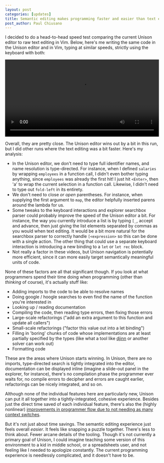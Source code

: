 ```yaml
---
layout: post
categories: [updates]
title: Semantic editing makes programming faster and easier than text editing
post_author: Paul Chiusano
---
```


I decided to do a head-to-head speed test comparing the current Unison editor to raw text editing in Vim. Below, here's me writing the same code in the Unison editor and in Vim, typing at similar speeds, strictly using the keyboard with both:

<video width="100%" height="auto" controls="true"><source src="videos/speed-test.mp4" type="video/mp4"></video>

Overall, they are pretty close. The Unison editor wins out by a bit in this run, but I did other runs where the text editing was a bit faster. Here's my analysis:

* In the Unison editor, we don't need to type full identifier names, and name resolution is type-directed. For instance, when I defined `salaries` by wrapping `employees` in a function call, I didn't even bother typing anything, since `employees` was already the first hit! I just hit `<Enter>`, then 'a' to wrap the current selection in a function call. Likewise, I didn't need to type out `fold-left` in its entirety.
* We don't need to close _or open_ parentheses. For instance, when supplying the first argument to `map`, the editor helpfully inserted parens around the lambda for us.
* Some tweaks to the keyboard interactions and explorer searchbox parser could probably improve the speed of the Unison editor a bit. For instance, the way you currently introduce a list is by typing `[_`, accept and advance, then just giving the list elements separated by commas as you would when text editing. It would be a bit more natural for the searchbox parser to correctly handle `[<expression>` so this can be done with a single action. The other thing that could use a separate keyboard interaction is introducing a new binding to a `let` or `let rec` block.
* Not really a factor in these videos, but Unison navigation is potentially more efficient, since it can more easily target semantically meaningful units of code.

None of these factors are all that significant though. If you look at what programmers spend their time doing when programming (other than _thinking_ of course), it's actually stuff like:

* Adding imports to the code to be able to resolve names
* Doing google / hoogle searches to even find the name of the function you're interested in
* Looking up / reading documentation
* Compiling the code, then reading type errors, then fixing those errors 
* Large-scale refactorings ("add an extra argument to this function and update all callers")
* Small-scale refactorings ("factor this value out into a let binding")
* Filling in 'boring' chunks of code whose implementations are at least partially specified by the types (like what a tool like [djinn](http://lambda-the-ultimate.org/node/1178) or another solver can work out)
* Formatting code

These are the areas where Unison starts winning. In Unison, there are no imports, type-directed search is tightly integrated into the editor, documentation can be displayed inline (imagine a slide-out panel in the explorer, for instance), there's no compilation phase the programmer ever waits for, no compile errors to decipher and errors are caught earlier, refactorings can be nicely integrated, and so on.

Although none of the individual features here are particularly new, Unison can put it all together into a tightly-integrated, cohesive experience. Besides just the direct time saved of each individual feature, there's also the (highly nonlinear) [improvements in programmer flow due to not needing as many context switches](http://pchiusano.github.io/2015-03-26/type-errors.html).

But it's not just about time savings. The semantic editing experience just feels overall _easier_. It feels like snapping a puzzle together. There's less to think about. Fewer arcane details of the tooling. Though it's not currently a primary goal of Unison, I could imagine teaching some version of this environment to a kid in middle school, or a spreadsheets user, and not feeling like I needed to apologize constantly. The current programming experience is needlessly complicated, and it doesn't have to be.
